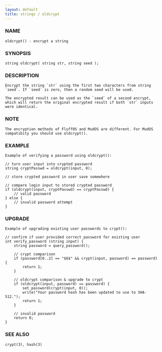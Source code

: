 ```yaml
---
layout: default
title: strings / oldcrypt
---
```


### NAME

    oldcrypt() - encrypt a string

### SYNOPSIS

    string oldcrypt( string str, string seed );

### DESCRIPTION

    Encrypt the string `str` using the first two characters from string 
    `seed`. If `seed` is zero, then a random seed will be used.

    The encrypted result can be used as the `seed` of a second encrypt,
    which will return the original encrypted result if both `str` inputs
    were identical.

### NOTE

    The encryption methods of FluffOS and MudOS are different. For MudOS
    compatibity you should use oldcrypt().

### EXAMPLE

    Example of verifying a password using oldcrypt():

    // turn user input into crypted password
    string cryptPasswd = oldcrypt(input, 0);

    // store crypted password in user save somewhere

    // compare login input to stored crypted password
    if (oldcrypt(input, cryptPasswd) == cryptPasswd) {
        // valid password
    } else {
        // invalid password attempt
    }

### UPGRADE

    Example of upgrading existing user passwords to crypt():

    // confirm if user provided correct password for existing user
    int verify_password (string input) {
        string password = query_password();

        // crypt comparison
        if (password[0..2] == "$6$" && crypt(input, password) == password) {
            return 1;
        }

        // oldcrypt comparison & upgrade to crypt
        if (oldcrypt(input, password) == password) {
            set_password(crypt(input, 0));
            write("Your password hash has been updated to use to SHA-512.");
            return 1;
        }

        // invalid password
        return 0;
    }

### SEE ALSO

    crypt(3), hash(3)